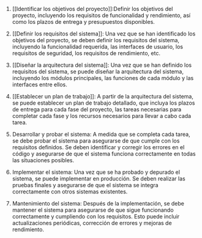 1.  [[Identificar los objetivos del proyecto]]:Definir los objetivos del proyecto, incluyendo los requisitos de funcionalidad y rendimiento, así como los plazos de entrega y presupuestos disponibles.
    
2.  [[Definir los requisitos del sistema]]: Una vez que se han identificado los objetivos del proyecto, se deben definir los requisitos del sistema, incluyendo la funcionalidad requerida, las interfaces de usuario, los requisitos de seguridad, los requisitos de rendimiento, etc.
    
3.  [[Diseñar la arquitectura del sistema]]: Una vez que se han definido los requisitos del sistema, se puede diseñar la arquitectura del sistema, incluyendo los módulos principales, las funciones de cada módulo y las interfaces entre ellos.
    
4.  [[Establecer un plan de trabajo]]: A partir de la arquitectura del sistema, se puede establecer un plan de trabajo detallado, que incluya los plazos de entrega para cada fase del proyecto, las tareas necesarias para completar cada fase y los recursos necesarios para llevar a cabo cada tarea.
    
5.  Desarrollar y probar el sistema: A medida que se completa cada tarea, se debe probar el sistema para asegurarse de que cumple con los requisitos definidos. Se deben identificar y corregir los errores en el código y asegurarse de que el sistema funciona correctamente en todas las situaciones posibles.
    
6.  Implementar el sistema: Una vez que se ha probado y depurado el sistema, se puede implementar en producción. Se deben realizar las pruebas finales y asegurarse de que el sistema se integra correctamente con otros sistemas existentes.
    
7.  Mantenimiento del sistema: Después de la implementación, se debe mantener el sistema para asegurarse de que sigue funcionando correctamente y cumpliendo con los requisitos. Esto puede incluir actualizaciones periódicas, corrección de errores y mejoras de rendimiento.